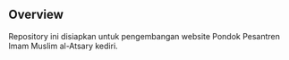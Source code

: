 ## Overview

Repository ini disiapkan untuk pengembangan website Pondok Pesantren Imam Muslim al-Atsary kediri.